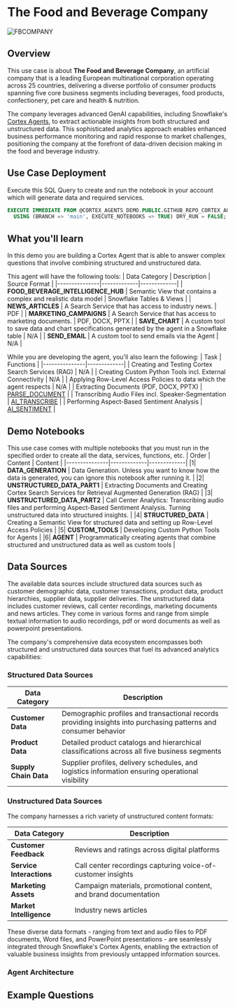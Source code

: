 # The Food and Beverage Company

![FBCOMPANY](resources/fbcompany.png)

## Overview
This use case is about __The Food and Beverage Company__, an artificial company that is a leading European multinational corporation operating across 25 countries, delivering a diverse portfolio of consumer products spanning five core business segments including beverages, food products, confectionery, pet care and health & nutrition.

The company leverages advanced GenAI capabilities, including Snowflake's [Cortex Agents](https://docs.snowflake.com/en/user-guide/snowflake-cortex/cortex-agents), to extract actionable insights from both structured and unstructured data. This sophisticated analytics approach enables enhanced business performance monitoring and rapid response to market challenges, positioning the company at the forefront of data-driven decision making in the food and beverage industry.


## Use Case Deployment
Execute this SQL Query to create and run the notebook in your account which will generate data and required services.
```sql
EXECUTE IMMEDIATE FROM @CORTEX_AGENTS_DEMO.PUBLIC.GITHUB_REPO_CORTEX_AGENTS_DEMO/branches/main/use_cases/staybnb/_internal/setup.sql
  USING (BRANCH => 'main', EXECUTE_NOTEBOOKS => TRUE) DRY_RUN = FALSE;
```

## What you'll learn
In this demo you are building a Cortex Agent that is able to answer complex questions that involve combining structured and unstructured data.

This agent will have the following tools:
| Data Category | Description | Source Format |
|---------------|-------------|-------------|
| **FOOD_BEVERAGE_INTELLIGENCE_HUB**  | Semantic View that contains a complex and realistic data model | Snowflake Tables & Views |
| **NEWS_ARTICLES** | A Search Service that has access to industry news. | PDF |
| **MARKETING_CAMPAIGNS** | A Search Service that has access to marketing documents. | PDF, DOCX, PPTX |
| **SAVE_CHART** | A custom tool to save data and chart specifications generated by the agent in a Snowflake table | N/A |
| **SEND_EMAIL** | A custom tool to send emails via the Agent | N/A |

While you are developing the agent, you'll also learn the following:
| Task | Functions |
|---------------|-------------|
| Creating and Testing Cortex Search Services (RAG) | N/A |
| Creating Custom Python Tools incl. External Connectivity | N/A |
| Applying Row-Level Access Policies to data which the agent respects | N/A |
| Extracting Documents (PDF, DOCX, PPTX)  | [PARSE_DOCUMENT]() |
| Transcribing Audio Files incl. Speaker-Segmentation | [AI_TRANSCRIBE]() |
| Performing Aspect-Based Sentiment Analysis | [AI_SENTIMENT]() |

## Demo Notebooks
This use case comes with multiple notebooks that you must run in the specified order to create all the data, services, functions, etc.
| Order | Content | Content |
|---------------|-------------|-------------|
|1| __DATA_GENERATION__ | Data Generation. Unless you want to know how the data is generated, you can ignore this notebook after running it. |
|2| __UNSTRUCTURED_DATA_PART1__ | Extracting Documents and Creating Cortex Search Services for Retrieval Augmented Generation (RAG) |
|3| __UNSTRUCTURED_DATA_PART2__ | Call Center Analytics: Transcribing audio files and performing Aspect-Based Sentiment Analysis. Turning unstructured data into structured insights. |
|4| __STRUCTURED_DATA__ | Creating a Semantic View for structured data and setting up Row-Level Access Policies |
|5| __CUSTOM_TOOLS__ | Developing Custom Python Tools for Agents |
|6| __AGENT__ | Programmatically creating agents that combine structured and unstructured data as well as custom tools |


## Data Sources 

The available data sources include structured data sources such as customer demographic data, customer transactions, product data, product hierarchies, supplier data, supplier deliveries. 
The unstructured data includes customer reviews, call center recordings, marketing documents and news articles. They come in various forms and range from simple textual information to audio recordings, pdf or word documents as well as powerpoint presentations.

The company's comprehensive data ecosystem encompasses both structured and unstructured data sources that fuel its advanced analytics capabilities:

### Structured Data Sources

| Data Category | Description |
|---------------|-------------|
| **Customer Data** | Demographic profiles and transactional records providing insights into purchasing patterns and consumer behavior |
| **Product Data** | Detailed product catalogs and hierarchical classifications across all five business segments |
| **Supply Chain Data** | Supplier profiles, delivery schedules, and logistics information ensuring operational visibility |

### Unstructured Data Sources
The company harnesses a rich variety of unstructured content formats:

| Data Category | Description |
|---------------|-------------|
| **Customer Feedback** | Reviews and ratings across digital platforms |
| **Service Interactions** | Call center recordings capturing voice-of-customer insights |
| **Marketing Assets** | Campaign materials, promotional content, and brand documentation |
| **Market Intelligence** | Industry news articles |

These diverse data formats - ranging from text and audio files to PDF documents, Word files, and PowerPoint presentations - are seamlessly integrated through Snowflake's Cortex Agents, enabling the extraction of valuable business insights from previously untapped information sources.

### Agent Architecture


## Example Questions
